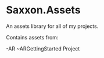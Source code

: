 # Saxxon.Assets
An assets library for all of my projects.

Contains assets from:

-AR
  ~ARGettingStarted Project
